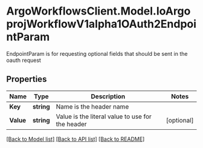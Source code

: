 # ArgoWorkflowsClient.Model.IoArgoprojWorkflowV1alpha1OAuth2EndpointParam
EndpointParam is for requesting optional fields that should be sent in the oauth request

## Properties

Name | Type | Description | Notes
------------ | ------------- | ------------- | -------------
**Key** | **string** | Name is the header name | 
**Value** | **string** | Value is the literal value to use for the header | [optional] 

[[Back to Model list]](../README.md#documentation-for-models) [[Back to API list]](../README.md#documentation-for-api-endpoints) [[Back to README]](../README.md)

